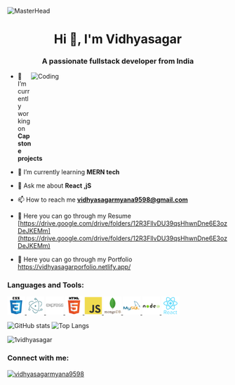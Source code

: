 ![MasterHead](https://www.sevenstarwebsolutions.com/wp-content/themes/sevenstar/img/banner-bg.gif)

<h1 align="center">Hi 👋, I'm Vidhyasagar</h1>
<h3 align="center">A passionate fullstack developer from India</h3>

<img align="right" alt="Coding" width="450" height="180" src="https://oncloudinfotech.com/images/about/about-1.gif">


- 🔭 I’m currently working on **Capstone projects**

- 🌱 I’m currently learning **MERN tech**

- 💬 Ask me about **React ,jS**

- 📫 How to reach me **vidhyasagarmyana9598@gmail.com**

- 📄 Here you can go through my Resume [https://drive.google.com/drive/folders/12R3FllvDU39qsHhwnDne6E3ozDeJKEMm](https://drive.google.com/drive/folders/12R3FllvDU39qsHhwnDne6E3ozDeJKEMm)
- 📄 Here you can go through my Portfolio https://vidhyasagarporfolio.netlify.app/

<h3 align="left">Languages and Tools:</h3>
<p align="left"> <a href="https://www.w3schools.com/css/" target="_blank" rel="noreferrer"> <img src="https://raw.githubusercontent.com/devicons/devicon/master/icons/css3/css3-original-wordmark.svg" alt="css3" width="40" height="40"/> </a> <a href="https://www.electronjs.org" target="_blank" rel="noreferrer"> <img src="https://raw.githubusercontent.com/devicons/devicon/master/icons/electron/electron-original.svg" alt="electron" width="40" height="40"/> </a> <a href="https://expressjs.com" target="_blank" rel="noreferrer"> <img src="https://raw.githubusercontent.com/devicons/devicon/master/icons/express/express-original-wordmark.svg" alt="express" width="40" height="40"/> </a> <a href="https://www.w3.org/html/" target="_blank" rel="noreferrer"> <img src="https://raw.githubusercontent.com/devicons/devicon/master/icons/html5/html5-original-wordmark.svg" alt="html5" width="40" height="40"/> </a> <a href="https://developer.mozilla.org/en-US/docs/Web/JavaScript" target="_blank" rel="noreferrer"> <img src="https://raw.githubusercontent.com/devicons/devicon/master/icons/javascript/javascript-original.svg" alt="javascript" width="40" height="40"/> </a> <a href="https://www.mongodb.com/" target="_blank" rel="noreferrer"> <img src="https://raw.githubusercontent.com/devicons/devicon/master/icons/mongodb/mongodb-original-wordmark.svg" alt="mongodb" width="40" height="40"/> </a> <a href="https://www.mysql.com/" target="_blank" rel="noreferrer"> <img src="https://raw.githubusercontent.com/devicons/devicon/master/icons/mysql/mysql-original-wordmark.svg" alt="mysql" width="40" height="40"/> </a> <a href="https://nodejs.org" target="_blank" rel="noreferrer"> <img src="https://raw.githubusercontent.com/devicons/devicon/master/icons/nodejs/nodejs-original-wordmark.svg" alt="nodejs" width="40" height="40"/> </a> <a href="https://reactjs.org/" target="_blank" rel="noreferrer"> <img src="https://raw.githubusercontent.com/devicons/devicon/master/icons/react/react-original-wordmark.svg" alt="react" width="40" height="40"/> </a> </p>

![GitHub stats](https://github-readme-stats.vercel.app/api?username=1Vidhyasagar&theme=synthwave&show_icons=true&count_private=true)
![Top Langs](https://github-readme-stats.vercel.app/api/top-langs/?username=1Vidhyasagar&theme=synthwave”)

<p><img align="center" src="https://github-readme-streak-stats.herokuapp.com/?user=1vidhyasagar&" alt="1vidhyasagar" /></p>

<h3 align="left">Connect with me:</h3>
<p align="left">
<a href="https://www.linkedin.com/in/vidhyasagar-myana-530a08236/" target="blank"><img align="center" src="https://raw.githubusercontent.com/rahuldkjain/github-profile-readme-generator/master/src/images/icons/Social/linked-in-alt.svg" alt="vidhyasagarmyana9598" height="30" width="40" /></a>
</p>
